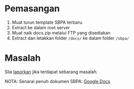 # Pemasangan #

  1. Muat turun template SBPA terbaru.
  1. Extract ke dalam root server
  1. Muat naik docs.zip melalui FTP yang disediakan
  1. Extract dan letakkan folder `/docs/` ke dalam folder `/sbpa/`


# Masalah #

Sila <a href='http://code.google.com/p/jpa-docs/issues/list'>laporkan</a> jika terdapat sebarang masalah.

NOTA: Senarai penuh dokumen SBPA: [Google Docs](https://docs.google.com/open?id=0B_c_Ueuw2j2iNjE3N2Y3NDEtMzQwZi00OWU5LTllY2UtYmIzYTVkYzQwYWZh)